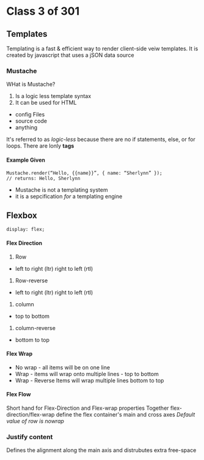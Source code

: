 # Class 3 of 301

## Templates
Templating is a fast & efficient way to render client-side veiw templates. It is created by javascript that uses a jSON data source

### Mustache 
WHat is Mustache?
1. Is a logic less template syntax
1. It can be used for HTML
  * config Files
  * source code
  * anything

It's referred to as *logic-less* because there are no if statements, else, or for loops. There are lonly **tags**

#### Example Given 
```
Mustache.render(“Hello, {{name}}”, { name: “Sherlynn” });
// returns: Hello, Sherlynn
```
* Mustache is not a templating system
* it is a sepcification *for* a templating engine


## Flexbox

```
display: flex;

```
#### Flex Direction 
1. Row
  * left to right (ltr) right to left (rtl)
1. Row-reverse
  * left to right (ltr) right to left (rtl)
1. column
  * top to bottom
1. column-reverse
  * bottom to top


#### Flex Wrap
* No wrap - all items will be on one line
* Wrap - items will wrap onto multiple lines - top to bottom
* Wrap - Reverse Items will wrap multiple lines bottom to top

#### Flex Flow
Short hand for Flex-Direction and Flex-wrap properties 
Together flex-direction/flex-wrap define the flex container's main and cross axes 
*Default value of row is nowrap*

### Justify content
Defines the alignment along the main axis and distrubutes extra free-space 